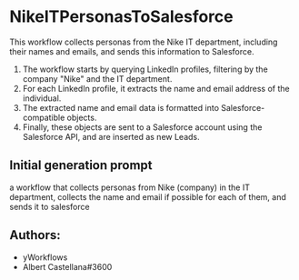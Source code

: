 
# NikeITPersonasToSalesforce

This workflow collects personas from the Nike IT department, including their names and emails, and sends this information to Salesforce.

1. The workflow starts by querying LinkedIn profiles, filtering by the company "Nike" and the IT department.
2. For each LinkedIn profile, it extracts the name and email address of the individual.
3. The extracted name and email data is formatted into Salesforce-compatible objects.
4. Finally, these objects are sent to a Salesforce account using the Salesforce API, and are inserted as new Leads.

## Initial generation prompt
a workflow that collects personas from Nike (company) in the IT department, collects the name and email if possible for each of them, and sends it to salesforce

## Authors: 
- yWorkflows
- Albert Castellana#3600
        